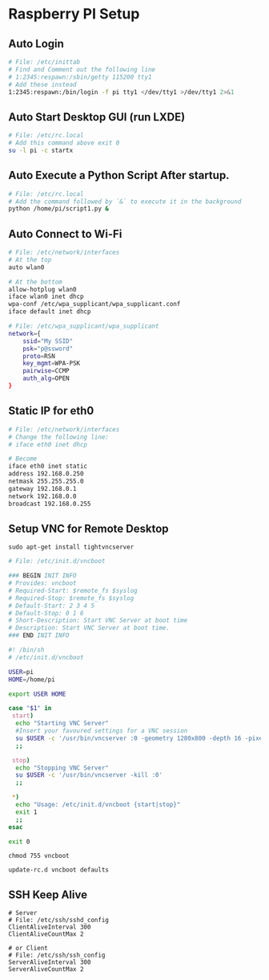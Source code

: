 # Raspberry PI Setup

## Auto Login

```bash
# File: /etc/inittab
# Find and Comment out the following line
# 1:2345:respawn:/sbin/getty 115200 tty1
# Add these instead
1:2345:respawn:/bin/login -f pi tty1 </dev/tty1 >/dev/tty1 2>&1
```

## Auto Start Desktop GUI (run LXDE)

```bash
# File: /etc/rc.local
# Add this command above exit 0
su -l pi -c startx
```

## Auto Execute a Python Script After startup.
```bash
# File: /etc/rc.local
# Add the command followed by `&` to execute it in the background
python /home/pi/script1.py &
```

## Auto Connect to Wi-Fi
```bash
# File: /etc/network/interfaces
# At the top
auto wlan0

# At the bottom
allow-hotplug wlan0
iface wlan0 inet dhcp
wpa-conf /etc/wpa_supplicant/wpa_supplicant.conf
iface default inet dhcp
```

```bash
# File: /etc/wpa_supplicant/wpa_supplicant
network={
    ssid="My SSID"
    psk="p@ssword"
    proto=RSN
    key_mgmt=WPA-PSK
    pairwise=CCMP
    auth_alg=OPEN
}

```

## Static IP for eth0
```bash
# File: /etc/network/interfaces
# Change the following line:
# iface eth0 inet dhcp

# Become
iface eth0 inet static
address 192.168.0.250
netmask 255.255.255.0
gateway 192.168.0.1
network 192.168.0.0
broadcast 192.168.0.255
```

## Setup VNC for Remote Desktop
`sudo apt-get install tightvncserver`

```bash
# File: /etc/init.d/vncboot

### BEGIN INIT INFO
# Provides: vncboot
# Required-Start: $remote_fs $syslog
# Required-Stop: $remote_fs $syslog
# Default-Start: 2 3 4 5
# Default-Stop: 0 1 6
# Short-Description: Start VNC Server at boot time
# Description: Start VNC Server at boot time.
### END INIT INFO

#! /bin/sh
# /etc/init.d/vncboot

USER=pi
HOME=/home/pi

export USER HOME

case "$1" in
 start)
  echo "Starting VNC Server"
  #Insert your favoured settings for a VNC session
  su $USER -c '/usr/bin/vncserver :0 -geometry 1280x800 -depth 16 -pixelformat rgb565'
  ;;

 stop)
  echo "Stopping VNC Server"
  su $USER -c '/usr/bin/vncserver -kill :0'
  ;;

 *)
  echo "Usage: /etc/init.d/vncboot {start|stop}"
  exit 1
  ;;
esac

exit 0
```

`chmod 755 vncboot`

`update-rc.d vncboot defaults`

## SSH Keep Alive

```
# Server
# File: /etc/ssh/sshd_config
ClientAliveInterval 300
ClientAliveCountMax 2

# or Client
# File: /etc/ssh/ssh_config
ServerAliveInterval 300
ServerAliveCountMax 2
```
